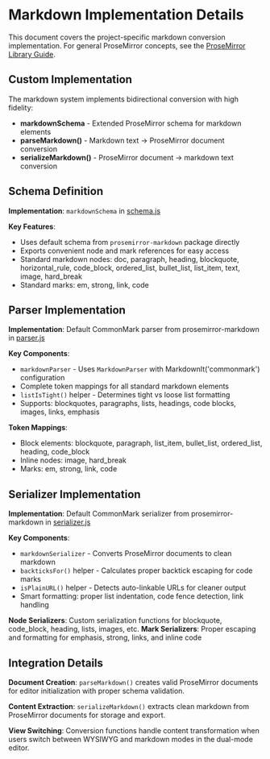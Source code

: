 # Markdown Implementation Details

This document covers the project-specific markdown conversion implementation. For general ProseMirror concepts, see the [ProseMirror Library Guide](../../CLAUDE.md).

## Custom Implementation

The markdown system implements bidirectional conversion with high fidelity:
- **markdownSchema** - Extended ProseMirror schema for markdown elements
- **parseMarkdown()** - Markdown text → ProseMirror document conversion
- **serializeMarkdown()** - ProseMirror document → markdown text conversion

## Schema Definition

**Implementation**: `markdownSchema` in [schema.js](schema.js)

**Key Features**:
- Uses default schema from `prosemirror-markdown` package directly
- Exports convenient node and mark references for easy access
- Standard markdown nodes: doc, paragraph, heading, blockquote, horizontal_rule, code_block, ordered_list, bullet_list, list_item, text, image, hard_break
- Standard marks: em, strong, link, code

## Parser Implementation

**Implementation**: Default CommonMark parser from prosemirror-markdown in [parser.js](parser.js)

**Key Components**:
- `markdownParser` - Uses `MarkdownParser` with MarkdownIt('commonmark') configuration
- Complete token mappings for all standard markdown elements
- `listIsTight()` helper - Determines tight vs loose list formatting
- Supports: blockquotes, paragraphs, lists, headings, code blocks, images, links, emphasis

**Token Mappings**:
- Block elements: blockquote, paragraph, list_item, bullet_list, ordered_list, heading, code_block
- Inline nodes: image, hard_break
- Marks: em, strong, link, code

## Serializer Implementation

**Implementation**: Default CommonMark serializer from prosemirror-markdown in [serializer.js](serializer.js)

**Key Components**:
- `markdownSerializer` - Converts ProseMirror documents to clean markdown
- `backticksFor()` helper - Calculates proper backtick escaping for code marks
- `isPlainURL()` helper - Detects auto-linkable URLs for cleaner output
- Smart formatting: proper list indentation, code fence detection, link handling

**Node Serializers**: Custom serialization functions for blockquote, code_block, heading, lists, images, etc.
**Mark Serializers**: Proper escaping and formatting for emphasis, strong, links, and inline code

## Integration Details

**Document Creation**: `parseMarkdown()` creates valid ProseMirror documents for editor initialization with proper schema validation.

**Content Extraction**: `serializeMarkdown()` extracts clean markdown from ProseMirror documents for storage and export.

**View Switching**: Conversion functions handle content transformation when users switch between WYSIWYG and markdown modes in the dual-mode editor.